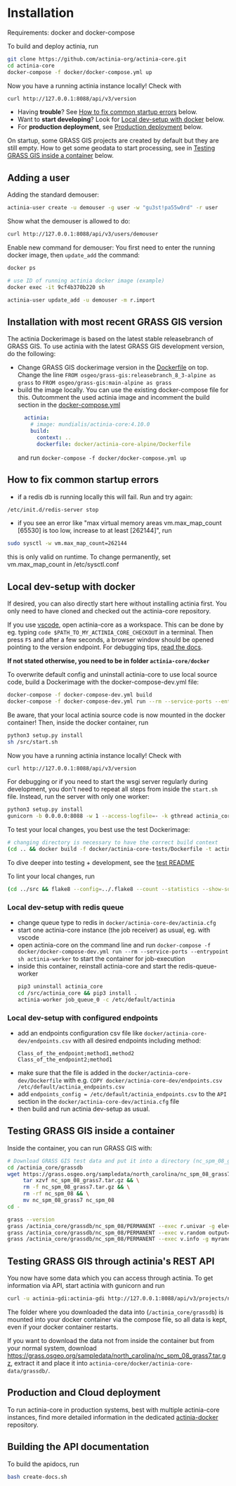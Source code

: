 # Installation

Requirements: docker and docker-compose

To build and deploy actinia, run

```bash
git clone https://github.com/actinia-org/actinia-core.git
cd actinia-core
docker-compose -f docker/docker-compose.yml up
```

Now you have a running actinia instance locally! Check with

```bash
curl http://127.0.0.1:8088/api/v3/version
```

- Having __trouble__? See [How to fix common startup errors](#startup-errors) below.
- Want to __start developing__? Look for [Local dev-setup with docker](#local-dev-setup) below.
- For __production deployment__, see [Production deployment](#production-deployment) below.

On startup, some GRASS GIS projects are created by default but they are still empty. How to get some geodata to start processing, see in [Testing GRASS GIS inside a container](#grass-gis) below.

## Adding a user

Adding the standard demouser:

```bash
actinia-user create -u demouser -g user -w "gu3st!pa55w0rd" -r user
```

Show what the demouser is allowed to do:

```bash
curl http://127.0.0.1:8088/api/v3/users/demouser
```

Enable new command for demouser: You first need to enter the running docker image, then `update_add` the command:

```bash
docker ps

# use ID of running actinia docker image (example)
docker exec -it 9cf4b370b220 sh

actinia-user update_add -u demouser -m r.import
```

<a id="latest-grass-gis"></a>

## Installation with most recent GRASS GIS version

The actinia Dockerimage is based on the latest stable releasebranch of GRASS GIS. To use actinia with the latest GRASS GIS development version, do the following:

- Change GRASS GIS dockerimage version in the [Dockerfile](actinia-core-alpine/Dockerfile) on top.
  Change the line
  `FROM osgeo/grass-gis:releasebranch_8_3-alpine as grass` to
  `FROM osgeo/grass-gis:main-alpine as grass`
- build the image locally. You can use the existing docker-compose file for this. Outcomment the used actinia image and incomment the build section in the [docker-compose.yml](docker-compose.yml)
  ```yaml
    actinia:
      # image: mundialis/actinia-core:4.10.0
      build:
        context: ..
        dockerfile: docker/actinia-core-alpine/Dockerfile
  ```
  and run `docker-compose -f docker/docker-compose.yml up`

<a id="startup-errors"></a>

## How to fix common startup errors

- if a redis db is running locally this will fail. Run and try again:

```bash
/etc/init.d/redis-server stop
```

- if you see an error like "max virtual memory areas vm.max_map_count \[65530\] is too low, increase to at least \[262144\]", run

```bash
sudo sysctl -w vm.max_map_count=262144
```

this is only valid on runtime. To change permanently, set vm.max_map_count in /etc/sysctl.conf

<a id="local-dev-setup"></a>

## Local dev-setup with docker

If desired, you can also directly start here without installing actinia first. You only need to have cloned and checked out the actinia-core repository.

If you use [vscode](https://code.visualstudio.com/), open actinia-core as a workspace. This can be done by eg. typing `code $PATH_TO_MY_ACTINIA_CORE_CHECKOUT` in a terminal. Then press `F5` and after a few seconds, a browser window should be opened pointing to the version endpoint. For debugging tips, [read the docs](https://code.visualstudio.com/Docs/editor/debugging#_debug-actions).

__If not stated otherwise, you need to be in folder `actinia-core/docker`__

To overwrite default config and uninstall actinia-core to use local source code, build a Dockerimage with the docker-compose-dev.yml file:

```bash
docker-compose -f docker-compose-dev.yml build
docker-compose -f docker-compose-dev.yml run --rm --service-ports --entrypoint sh actinia
```

Be aware, that your local actinia source code is now mounted in the docker container!
Then, inside the docker container, run

```bash
python3 setup.py install
sh /src/start.sh
```

Now you have a running actinia instance locally! Check with

```bash
curl http://127.0.0.1:8088/api/v3/version
```

For debugging or if you need to start the wsgi server regularly during development, you don't need to repeat all steps from inside the `start.sh` file. Instead, run the server with only one worker:

```bash
python3 setup.py install
gunicorn -b 0.0.0.0:8088 -w 1 --access-logfile=- -k gthread actinia_core.main:flask_app

```

To test your local changes, you best use the test Dockerimage:

```bash
# changing directory is necessary to have the correct build context
(cd .. && docker build -f docker/actinia-core-tests/Dockerfile -t actinia-test .)
```

To dive deeper into testing + development, see the [test README](https://github.com/actinia-org/actinia-core/blob/main/tests/README.md)

To lint your local changes, run

```bash
(cd ../src && flake8 --config=../.flake8 --count --statistics --show-source --jobs=$(nproc) .)
```

### Local dev-setup with redis queue

- change queue type to redis in `docker/actinia-core-dev/actinia.cfg`
- start one actinia-core instance (the job receiver) as usual, eg. with vscode
- open actinia-core on the command line and run
  `docker-compose -f docker/docker-compose-dev.yml run --rm --service-ports --entrypoint sh actinia-worker` to start the container for job-execution
- inside this container, reinstall actinia-core and start the redis-queue-worker
  ```bash
  pip3 uninstall actinia_core
  cd /src/actinia_core && pip3 install .
  actinia-worker job_queue_0 -c /etc/default/actinia
  ```

### Local dev-setup with configured endpoints

- add an endpoints configuration csv file like `docker/actinia-core-dev/endpoints.csv`
  with all desired endpoints including method:
  ```text
  Class_of_the_endpoint;method1,method2
  Class_of_the_endpoint2;method1
  ```
- make sure that the file is added in the `docker/actinia-core-dev/Dockerfile` with e.g. `COPY docker/actinia-core-dev/endpoints.csv /etc/default/actinia_endpoints.csv`
- add `endpoints_config = /etc/default/actinia_endpoints.csv` to the `API` section in the `docker/actinia-core-dev/actinia.cfg` file
- then build and run actinia dev-setup as usual.

<a id="grass-gis"></a>

## Testing GRASS GIS inside a container

Inside the container, you can run GRASS GIS with:

```bash
# Download GRASS GIS test data and put it into a directory (nc_spm_08_grass7 works also for GRASS GIS 8)
cd /actinia_core/grassdb
wget https://grass.osgeo.org/sampledata/north_carolina/nc_spm_08_grass7.tar.gz && \
     tar xzvf nc_spm_08_grass7.tar.gz && \
     rm -f nc_spm_08_grass7.tar.gz && \
     rm -rf nc_spm_08 && \
     mv nc_spm_08_grass7 nc_spm_08
cd -

grass --version
grass /actinia_core/grassdb/nc_spm_08/PERMANENT --exec r.univar -g elevation
grass /actinia_core/grassdb/nc_spm_08/PERMANENT --exec v.random output=myrandom n=42
grass /actinia_core/grassdb/nc_spm_08/PERMANENT --exec v.info -g myrandom
```

## Testing GRASS GIS through actinia's REST API

You now have some data which you can access through actinia. To get information
via API, start actinia with gunicorn and run

```bash
curl -u actinia-gdi:actinia-gdi http://127.0.0.1:8088/api/v3/projects/nc_spm_08/mapsets
```

The folder where you downloaded the data into (`/actinia_core/grassdb`) is mounted into your docker container via the compose file, so all data is kept, even if your docker container restarts.

If you want to download the data not from inside the container but from your normal system, download <https://grass.osgeo.org/sampledata/north_carolina/nc_spm_08_grass7.tar.gz>, extract it and place it into `actinia-core/docker/actinia-core-data/grassdb/`.

<a id="production-deployment"></a>

## Production and Cloud deployment

To run actinia-core in production systems, best with multiple actinia-core instances, find more detailed information in the dedicated [actinia-docker](https://github.com/actinia-org/actinia-docker) repository.

## Building the API documentation

To build the apidocs, run

```bash
bash create-docs.sh
```
